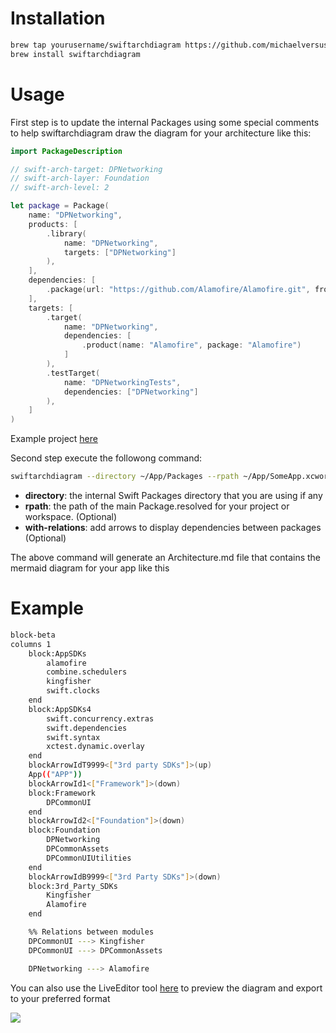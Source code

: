 # Installation
```bash
brew tap yourusername/swiftarchdiagram https://github.com/michaelversus/SwiftArchDiagram
brew install swiftarchdiagram
```
# Usage
First step is to update the internal Packages using some special comments to help swiftarchdiagram draw the diagram for your architecture like this:
```swift
import PackageDescription

// swift-arch-target: DPNetworking
// swift-arch-layer: Foundation
// swift-arch-level: 2

let package = Package(
    name: "DPNetworking",
    products: [
        .library(
            name: "DPNetworking",
            targets: ["DPNetworking"]
        ),
    ],
    dependencies: [
        .package(url: "https://github.com/Alamofire/Alamofire.git", from: "5.9.1")
    ],
    targets: [
        .target(
            name: "DPNetworking",
            dependencies: [
                .product(name: "Alamofire", package: "Alamofire")
            ]
        ),
        .testTarget(
            name: "DPNetworkingTests",
            dependencies: ["DPNetworking"]
        ),
    ]
)
```
Example project [here](https://github.com/michaelversus/SwiftArchDiagramDemoProject)

Second step execute the followong command:
```bash
swiftarchdiagram --directory ~/App/Packages --rpath ~/App/SomeApp.xcworkspace/xcshareddata/swiftpm/Package.resolved --with-relations
```
- **directory**: the internal Swift Packages directory that you are using if any
- **rpath**: the path of the main Package.resolved for your project or workspace. (Optional)
- **with-relations**: add arrows to display dependencies between packages (Optional)

The above command will generate an Architecture.md file that contains the mermaid diagram for your app like this

# Example

```bash
block-beta
columns 1
	block:AppSDKs
		alamofire
		combine.schedulers
		kingfisher
		swift.clocks
	end
	block:AppSDKs4
		swift.concurrency.extras
		swift.dependencies
		swift.syntax
		xctest.dynamic.overlay
	end
	blockArrowIdT9999<["3rd party SDKs"]>(up)
	App(("APP"))
	blockArrowId1<["Framework"]>(down)
	block:Framework
		DPCommonUI
	end
	blockArrowId2<["Foundation"]>(down)
	block:Foundation
		DPNetworking
		DPCommonAssets
		DPCommonUIUtilities
	end
	blockArrowIdB9999<["3rd Party SDKs"]>(down)
	block:3rd_Party_SDKs
		Kingfisher
		Alamofire
	end

	%% Relations between modules
	DPCommonUI ---> Kingfisher
	DPCommonUI ---> DPCommonAssets

	DPNetworking ---> Alamofire
```

You can also use the LiveEditor tool [here](https://mermaid.js.org/) to preview the diagram and export to your preferred format

[![](https://mermaid.ink/img/pako:eNp1U21r2zAQ_itGUEggMVbceIkZhbAwKGUjrPTLplEU6ZKIWJKR5CVeyH-fLKdN7XbfdHfPPffci06IaQ4oR-tCs_14DY4SxXRRSWUjTBRxIZAvyvJx-WAbB3G0oFJvhIHWZFquhYLYsh3wqgBzge2F2m6E3YFpbXsQGxezhi8gQPF3BW47UK1YZQwoVsdwdIbat1EOpWfwQQEdv62Vo8fWc2QOrIfWikrBYv0HTEHrfvGFMfpwz-effxGUGh6V1Lg6Cv2i33eDqhw2UK9wMCBosVoRNBz2k3GT_NVQCQdt9iGP64O64vJrMEhbrr5oKbV6uv-PnElg1JXi1AmtPqS8Ri-c38E1Jfzku1UW1oKz_cpPThTCXeb3gYT0ZSKr7kR6MjziOSCerzfy0Fv-4u3NtKX84-Ym-gFF6MBG_vgOACqSurmiwHOVGo3H47uoy9qPvmtWdUfSol6VoBGSYCQV3N__iagoIsjtQAJBuX9y2uyRqLPH0crpx1oxlDtTwQgZXW13KN_QwnqrKv0SYCno1q_4BQJcOG2-tb8rfLIRKqn6qbV8TfQ2yk_oiHKMZ_HkUzpPkzSZzpMUZyNUozz17jRLpzjFt9ksw_g8Qn8DQxLPk1mC53g2TbJsMknx-R9RbVxX?type=png)](https://mermaid.live/edit#pako:eNp1U21r2zAQ_itGUEggMVbceIkZhbAwKGUjrPTLplEU6ZKIWJKR5CVeyH-fLKdN7XbfdHfPPffci06IaQ4oR-tCs_14DY4SxXRRSWUjTBRxIZAvyvJx-WAbB3G0oFJvhIHWZFquhYLYsh3wqgBzge2F2m6E3YFpbXsQGxezhi8gQPF3BW47UK1YZQwoVsdwdIbat1EOpWfwQQEdv62Vo8fWc2QOrIfWikrBYv0HTEHrfvGFMfpwz-effxGUGh6V1Lg6Cv2i33eDqhw2UK9wMCBosVoRNBz2k3GT_NVQCQdt9iGP64O64vJrMEhbrr5oKbV6uv-PnElg1JXi1AmtPqS8Ri-c38E1Jfzku1UW1oKz_cpPThTCXeb3gYT0ZSKr7kR6MjziOSCerzfy0Fv-4u3NtKX84-Ym-gFF6MBG_vgOACqSurmiwHOVGo3H47uoy9qPvmtWdUfSol6VoBGSYCQV3N__iagoIsjtQAJBuX9y2uyRqLPH0crpx1oxlDtTwQgZXW13KN_QwnqrKv0SYCno1q_4BQJcOG2-tb8rfLIRKqn6qbV8TfQ2yk_oiHKMZ_HkUzpPkzSZzpMUZyNUozz17jRLpzjFt9ksw_g8Qn8DQxLPk1mC53g2TbJsMknx-R9RbVxX)
